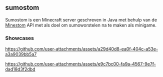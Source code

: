 ## sumostom
Sumostom is een Minecraft server geschreven in Java met behulp van de [Minestom](https://minestom.net/) API met als doel om sumoworstelen na te maken als minigame.

### Showcases
https://github.com/user-attachments/assets/a29d40d8-ea0f-404c-a53e-a3a9039bb5a7

https://github.com/user-attachments/assets/e9c7bc00-fa9a-4567-9e7f-dad18d3f2dbd
